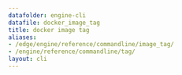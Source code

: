 ```yaml
---
datafolder: engine-cli
datafile: docker_image_tag
title: docker image tag
aliases:
- /edge/engine/reference/commandline/image_tag/
- /engine/reference/commandline/tag/
layout: cli
---
```


<!--
This page is automatically generated from Docker's source code. If you want to
suggest a change to the text that appears here, open a ticket or pull request
in the source repository on GitHub:

https://github.com/docker/cli
-->

